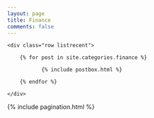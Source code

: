 ```yaml
---
layout: page
title: Finance
comments: false
---
```


<!-- Posts Index
================================================== -->
<section class="recent-posts">
    
    <div class="row listrecent">

        {% for post in site.categories.finance %}

               {% include postbox.html %}          

        {% endfor %}
        
    </div>
    
</section>

<!-- Pagination
================================================== -->
<div class="bottompagination">
	<div class="pointerup"><i class="fa fa-caret-up"></i></div>
	<span class="navigation" role="navigation">
	    {% include pagination.html %}
	</span>
</div>